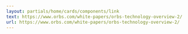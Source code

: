 ```yaml
---
layout: partials/home/cards/components/link
text: https://www.orbs.com/white-papers/orbs-technology-overview-2/
url: https://www.orbs.com/white-papers/orbs-technology-overview-2/
---
```

